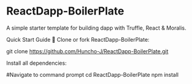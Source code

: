 # ReactDapp-BoilerPlate
A simple starter template for building dapp with Truffle, React & Moralis.


Quick Start Guide
📄 Clone or fork ReactDapp-BoilerPlate:

git clone https://github.com/Huncho-J/ReactDapp-BoilerPlate.git

Install all dependencies:

#Navigate to command prompt
cd ReactDapp-BoilerPlate
npm install
